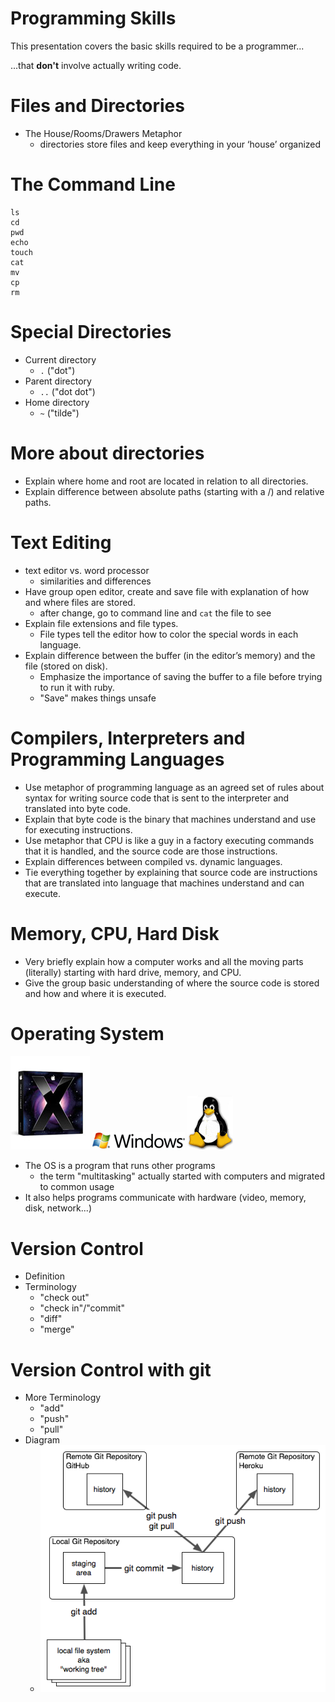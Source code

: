 # Programming Skills

This presentation covers the basic skills required to be a programmer...

 ...that **don't** involve actually writing code.

# Files and Directories

* The House/Rooms/Drawers Metaphor
  * directories store files and keep everything in your ‘house’ organized

# The Command Line

    ls
    cd
    pwd
    echo
    touch
    cat
    mv
    cp
    rm

# Special Directories

* Current directory 
  * `.` ("dot")
* Parent directory
  * `..` ("dot dot")
* Home directory
  * `~` ("tilde")

# More about directories

* Explain where home and root are located in relation to all directories.
* Explain difference between absolute paths (starting with a /) and relative paths.

# Text Editing

* text editor vs. word processor
  * similarities and differences
* Have group open editor, create and save file with explanation of how and where files are stored.
  * after change, go to command line and `cat` the file to see 
* Explain file extensions and file types. 
  * File types tell the editor how to color the special words in each language. 
* Explain difference between the buffer (in the editor’s memory) and the file (stored on disk).  
  * Emphasize the importance of saving the buffer to a file before trying to run it with ruby.
  * "Save" makes things unsafe

# Compilers, Interpreters and Programming Languages

* Use metaphor of programming language as an agreed set of rules about syntax for writing source code that is sent to the interpreter and translated into byte code.
* Explain that byte code is the binary that machines understand and use for executing instructions.
* Use metaphor that CPU is like a guy in a factory executing commands that it is handled, and the source code are those instructions.
* Explain differences between compiled vs. dynamic languages.
* Tie everything together by explaining that source code are instructions that are translated into language that machines understand and can execute.

# Memory, CPU, Hard Disk

* Very briefly explain how a computer works and all the moving parts (literally) starting with hard drive, memory, and CPU.
* Give the group basic understanding of where the source code is stored and how and where it is executed.

# Operating System

![](img/os_x_logo.jpg)
![](img/windows_logo.gif)
![](img/linux_logo.gif)

* The OS is a program that runs other programs
  * the term "multitasking" actually started with computers and migrated to common usage
* It also helps programs communicate with hardware (video, memory, disk, network...)

# Version Control
* Definition
* Terminology
  * "check out"
  * "check in"/"commit"
  * "diff"
  * "merge"
  
# Version Control with git
* More Terminology
  * "add"
  * "push"
  * "pull"
* Diagram
  * ![git](img/git.png)
